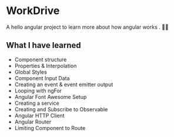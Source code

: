 # WorkDrive 
A hello angular project to learn more about how angular works . 💁‍♂️
## What I have learned 
- Component structure
- Properties & Interpolation
- Global Styles
- Component Input Data
- Creating an event & event emitter output
- Looping with ngFor
- Angular Font Awesome Setup
- Creating a service
- Creating and Subscribe to Observable
- Angular HTTP Client
- Angular Router
- Limiting Component to Route
